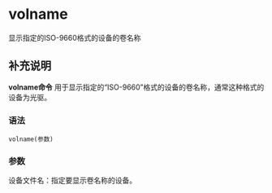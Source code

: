 # volname

显示指定的ISO-9660格式的设备的卷名称

## 补充说明

**volname命令** 用于显示指定的“ISO-9660”格式的设备的卷名称，通常这种格式的设备为光驱。

### 语法

```text
volname(参数)
```

### 参数

设备文件名：指定要显示卷名称的设备。

